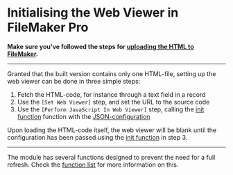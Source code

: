 # Initialising the Web Viewer in FileMaker Pro
**Make sure you've followed the steps for [uploading the HTML to FileMaker](./uploading-to-filemaker.md).**

---

Granted that the built version contains only one HTML-file, setting up the web viewer can be done in three simple steps:

1. Fetch the HTML-code, for instance through a text field in a record
2. Use the `[Set Web Viewer]` step, and set the URL to the source code
3. Use the `[Perform JavaScript In Web Viewer]` step, calling the [init function](./init.md) function with the [JSON-configuration](./init.md#json-structure)

Upon loading the HTML-code itself, the web viewer will be blank until the configuration has been passed using the [init function](./init.md) in step 3.

---

The module has several functions designed to prevent the need for a full refresh. Check the [function list](./functions.md) for more information on this.